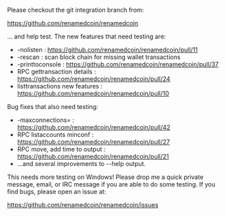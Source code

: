 Please checkout the git integration branch from:

https://github.com/renamedcoin/renamedcoin

... and help test.  The new features that need testing are:

* -nolisten : https://github.com/renamedcoin/renamedcoin/pull/11
* -rescan : scan block chain for missing wallet transactions
* -printtoconsole : https://github.com/renamedcoin/renamedcoin/pull/37
* RPC gettransaction details : https://github.com/renamedcoin/renamedcoin/pull/24
* listtransactions new features : https://github.com/renamedcoin/renamedcoin/pull/10

Bug fixes that also need testing:

* -maxconnections= : https://github.com/renamedcoin/renamedcoin/pull/42
* RPC listaccounts minconf : https://github.com/renamedcoin/renamedcoin/pull/27
* RPC move, add time to output : https://github.com/renamedcoin/renamedcoin/pull/21
* ...and several improvements to --help output.

This needs more testing on Windows!  Please drop me a quick private message, email, or IRC message if you are able to do some testing.  If you find bugs, please open an issue at:

https://github.com/renamedcoin/renamedcoin/issues
